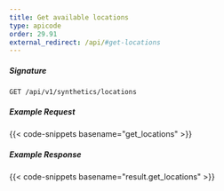 ```yaml
---
title: Get available locations
type: apicode
order: 29.91
external_redirect: /api/#get-locations
---
```


##### Signature
`GET /api/v1/synthetics/locations`

##### Example Request

{{< code-snippets basename="get_locations" >}}

##### Example Response

{{< code-snippets basename="result.get_locations" >}}
